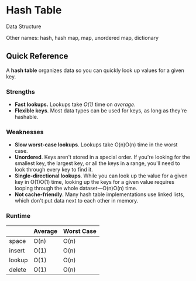 # Hash Table
Data Structure

Other names:
hash, hash map, map, unordered map, dictionary

## Quick Reference
A **hash table** organizes data so you can quickly look up values for a given key.

### Strengths
- **Fast lookups.** Lookups take *O(1)* time on *average*.
- **Flexible keys**. Most data types can be used for keys, as long as they're hashable.

### Weaknesses
- **Slow worst-case lookups**. Lookups take O(n)O(n) time in the worst case.
- **Unordered**. Keys aren't stored in a special order. If you're looking for the smallest key, the largest key, or all the keys in a range, you'll need to look through every key to find it.
- **Single-directional lookups**. While you can look up the value for a given key in O(1)O(1) time, looking up the keys for a given value requires looping through the whole dataset—O(n)O(n) time.
- **Not cache-friendly**. Many hash table implementations use linked lists, which don't put data next to each other in memory.

### Runtime
|        | Average | Worst Case |
| ------ | ------- | ---------- |
| space  | O(n)    | O(n)       |
| insert | O(1)    | O(n)       |
| lookup | O(1)    | O(n)       |
| delete | O(1)    | O(n)       |

